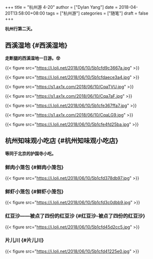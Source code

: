+++title = "杭州游 4-20"author = ["Dylan Yang"]date = 2018-04-20T13:58:00+08:00tags = ["杭州游"]categories = ["随笔"]draft = false+++**杭州行第二天。**## 西溪湿地 {#西溪湿地}**走断腿的西溪湿地一日游。😵**{{< figure src="https://i.loli.net/2018/06/10/5b1cfd9c3667a.jpg" >}}{{< figure src="https://i.loli.net/2018/06/10/5b1cfdaece3a4.jpg" >}}{{< figure src="https://s1.ax1x.com/2018/06/10/CqaTVU.jpg" >}}{{< figure src="https://s1.ax1x.com/2018/06/10/Cqa7aF.jpg" >}}{{< figure src="https://i.loli.net/2018/06/10/5b1cfe367ffa7.jpg" >}}{{< figure src="https://s1.ax1x.com/2018/06/10/CqaLG9.jpg" >}}{{< figure src="https://i.loli.net/2018/06/10/5b1cfe4fd25ba.jpg" >}}## 杭州知味观小吃店 {#杭州知味观小吃店}**等同于北京的护国寺小吃。**### 鲜肉小笼包 {#鲜肉小笼包}{{< figure src="https://i.loli.net/2018/06/10/5b1cfd378db97.jpg" >}}### 鲜虾小笼包 {#鲜虾小笼包}{{< figure src="https://i.loli.net/2018/06/10/5b1cfd3c0dbb9.jpg" >}}### 红豆沙——被点了四份的红豆沙 {#红豆沙-被点了四份的红豆沙}{{< figure src="https://i.loli.net/2018/06/10/5b1cfd45d2cc5.jpg" >}}### 片儿川 {#片儿川}{{< figure src="https://i.loli.net/2018/06/10/5b1cfd41225e0.jpg" >}}